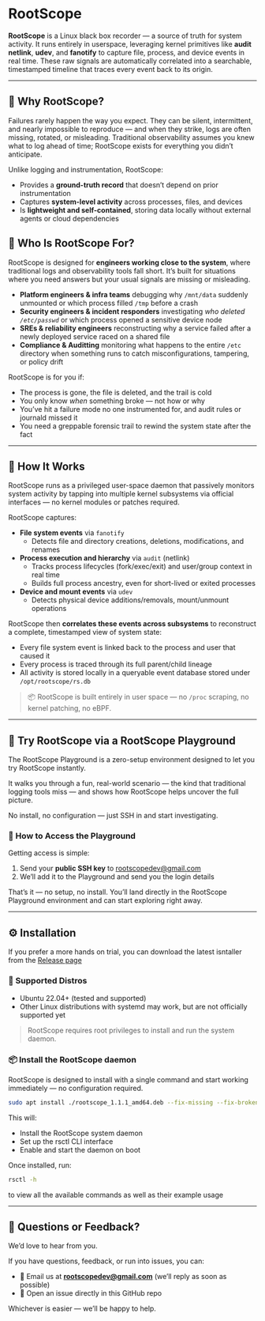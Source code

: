 # RootScope  

**RootScope** is a Linux black box recorder — a source of truth for system activity. It runs entirely in userspace, leveraging kernel primitives like **audit netlink**, **udev**, and **fanotify** to capture file, process, and device events in real time. These raw signals are automatically correlated into a searchable, timestamped timeline that traces every event back to its origin.  

---

## 🧠 Why RootScope?  

Failures rarely happen the way you expect. They can be silent, intermittent, and nearly impossible to reproduce — and when they strike, logs are often missing, rotated, or misleading. Traditional observability assumes you knew what to log ahead of time; RootScope exists for everything you didn’t anticipate.  

Unlike logging and instrumentation, RootScope:  
- Provides a **ground-truth record** that doesn’t depend on prior instrumentation  
- Captures **system-level activity** across processes, files, and devices  
- Is **lightweight and self-contained**, storing data locally without external agents or cloud dependencies  


## 👤 Who Is RootScope For?  

RootScope is designed for **engineers working close to the system**, where traditional logs and observability tools fall short. It’s built for situations where you need answers but your usual signals are missing or misleading.  

- **Platform engineers & infra teams** debugging why `/mnt/data` suddenly unmounted or which process filled `/tmp` before a crash
- **Security engineers & incident responders** investigating *who deleted `/etc/passwd`* or which process opened a sensitive device node  
- **SREs & reliability engineers** reconstructing why a service failed after a newly deployed service raced on a shared file
- **Compliance & Auditting** monitoring what happens to the entire `/etc` directory when something runs to catch misconfigurations, tampering, or policy drift

RootScope is for you if:  
- The process is gone, the file is deleted, and the trail is cold
- You only know *when* something broke — not how or why  
- You’ve hit a failure mode no one instrumented for, and audit rules or journald missed it  
- You need a greppable forensic trail to rewind the system state after the fact


---

## 🔧 How It Works

RootScope runs as a privileged user-space daemon that passively monitors system activity by tapping into multiple kernel subsystems via official interfaces — no kernel modules or patches required.

RootScope captures:

- **File system events** via `fanotify`  
  - Detects file and directory creations, deletions, modifications, and renames
- **Process execution and hierarchy** via `audit` (netlink)  
  - Tracks process lifecycles (fork/exec/exit) and user/group context in real time
  - Builds full process ancestry, even for short-lived or exited processes
- **Device and mount events** via `udev`
  - Detects physical device additions/removals, mount/unmount operations

RootScope then **correlates these events across subsystems** to reconstruct a complete, timestamped view of system state:

- Every file system event is linked back to the process and user that caused it
- Every process is traced through its full parent/child lineage
- All activity is stored locally in a queryable event database stored under `/opt/rootscope/rs.db`

> 📦 RootScope is built entirely in user space — no `/proc` scraping, no kernel patching, no eBPF.

---

## 🧪 Try RootScope via a RootScope Playground

The RootScope Playground is a zero-setup environment designed to let you try RootScope instantly.

It walks you through a fun, real-world scenario — the kind that traditional logging tools miss — and shows how RootScope helps uncover the full picture.

No install, no configuration — just SSH in and start investigating.

### 🔐 How to Access the Playground  

Getting access is simple:  

1. Send your **public SSH key** to [rootscopedev@gmail.com](mailto:rootscopedev@gmail.com)  
2. We’ll add it to the Playground and send you the login details  

That’s it — no setup, no install. You’ll land directly in the RootScope Playground environment and can start exploring right away.

---

## ⚙️ Installation

If you prefer a more hands on trial, you can download the latest isntaller from the [Release page](https://github.com/RootScopeInc/RootScope/releases)

### 🧩 Supported Distros

- Ubuntu 22.04+ (tested and supported)
- Other Linux distributions with systemd may work, but are not officially supported yet

> RootScope requires root privileges to install and run the system daemon.

### 📦 Install the RootScope daemon

RootScope is designed to install with a single command and start working immediately — no configuration required.


```bash
sudo apt install ./rootscope_1.1.1_amd64.deb --fix-missing --fix-broken
```

This will:
- Install the RootScope system daemon
- Set up the rsctl CLI interface
- Enable and start the daemon on boot

Once installed, run:

```bash
rsctl -h
```

to view all the available commands as well as their example usage


---

## 💬 Questions or Feedback?  

We’d love to hear from you.  

If you have questions, feedback, or run into issues, you can:  
- 📧 Email us at **rootscopedev@gmail.com** (we’ll reply as soon as possible)  
- 🐛 Open an issue directly in this GitHub repo  

Whichever is easier — we’ll be happy to help.  
